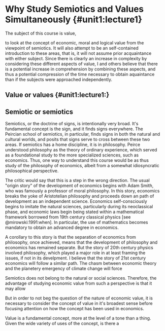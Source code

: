 # Why Study Semiotics and Values Simultaneously {#unit1:lecture1}

The subject of this course is value, 

to look at the concept of economic, moral and logical value from the viewpoint of semiotics.  It will also attempt to be an self-contained introduction to these areas, that is, it will not assume prior acquaintance with either subject.  Since there is clearly an increase in complexity by considering these different aspects of value, I and others believe that there is a potential increase in comprehension by combining these aspects, and thus a potential compression of the time necessary to obtain aquaintance than if the subjects were approached independently.

## Value or values {#unit1:lecture1:}

## Semiotic or semiotics
Semiotics, or the doctrine of signs, is intentionally very broad.  It's fundamental concept is the sign, and it finds signs everywhere.  The Peircian school of semiotics, in particular, finds signs in both the natural and cultural worlds, and posits that signs serve to cross between these two areas.  If semiotics has a home discipline, it is in philosophy.  Peirce understood philosophy as the theory of ordinary experience, which served as a foundational study to the more specialized sciences, such as economics.  Thus, one way to understand this course would be as thus study of the philosophy of economics, albeit from a somewhat idiosyncratic philosophical perspective.

The critic would say that this is a step in the wrong direction.  The usual "origin story" of the development of economics begins with Adam Smith, who was famously a professor of moral philosophy.  In this story, economics breaks the yoke of Aristotelian philosophy and proceeds down an path of development as an independent science.  Economics self-consciously begins to imitate the natural sciences, particularly during its neoclassical phase, and economic laws begin being stated within a mathematical framework borrowed from 19th century classical physics [see @mirowski:1991:when].  In particular, the use of mathematics becomes mandatory to obtain an advanced degree in economics.

A corollary to this story is that the separation of economics from philosophy, once achieved, means that the development of philosophy and economics has remained separate.  But the story of 20th century physics involved philosophy, which played a major role in at least framing the issues, if not in its develpment.  I believe that the story of 21st century economics will follow a similar path.  The chasm between economic theory and the planetery emergency of climate change will force

Semiotics does not belong to the natural or social sciences.  Therefore, the advantage of studying economic value from such a perspective is that it may allow

But in order to not beg the question of the nature of economic value, it is necessary to consider the concept of value in it's broadest sense before focusing attention on how the concept has been used in economics.

Value is a fundamental concept, more at the level of a tone than a thing.  Given the wide variety of uses of the concept, is there a
